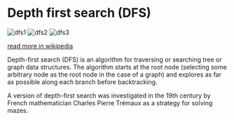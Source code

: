 # Depth first search (DFS)

![dfs1](https://upload.wikimedia.org/wikipedia/commons/thumb/1/1f/Depth-first-tree.svg/390px-Depth-first-tree.svg.png)
![dfs2](https://upload.wikimedia.org/wikipedia/commons/7/7f/Depth-First-Search.gif)
![dfs3](https://upload.wikimedia.org/wikipedia/commons/thumb/5/57/Tree_edges.svg/412px-Tree_edges.svg.png)

[read more in wikipedia](https://en.wikipedia.org/wiki/Depth-first_search)

Depth-first search (DFS) is an algorithm for traversing or searching tree or graph data structures. The algorithm starts at the root node (selecting some arbitrary node as the root node in the case of a graph) and explores as far as possible along each branch before backtracking.

A version of depth-first search was investigated in the 19th century by French mathematician Charles Pierre Trémaux as a strategy for solving mazes.